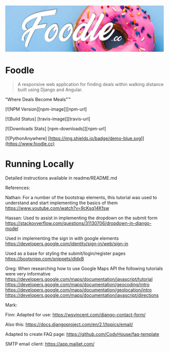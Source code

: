 ![](foodle/static/images/sliders/slide1.png)

# Foodle
> A responsive web application for finding deals within walking distance built using Django and Angular. 

"Where Deals Become Meals"™️



[![NPM Version][npm-image]][npm-url]

[![Build Status] [travis-image]][travis-url]

[![Downloads Stats] [npm-downloads]][npm-url]

[![PythonAnywhere] [https://img.shields.io/badge/demo-blue.svg]](https://www.foodle.cc)




# Running Locally

Detailed instructions available in readme/README.md







References:

Nathan: For a number of the bootstrap elements, this tutorial was used to understand and start implementing the basics of them https://www.youtube.com/watch?v=9cKsq14Kfsw

Hassan: Used to assist in implementing the dropdown on the submit form https://stackovverflow.com/questions/31130706/dropdown-in-django-model

Used in implementing the sign in with google elements https://developers.google.com/identity/sign-in/web/sign-in

Used as a base for styling the submit/login/register pages https://bootsnipp.com/snippets/dldxB

Greg: When researching how to use Google Maps API the following tutorials were very informative https://developers.google.com/maps/documentation/javascript/tutorial https://developers.google.com/maps/documentation/geocoding/intro https://developers.google.com/maps/documentation/geolocation/intro https://developers.google.com/maps/documentation/javascript/directions

Mark:

Finn: Adapted for use: https://wsvincent.com/django-contact-form/

Also this: https://docs.djangoproject.com/en/2.1/topics/email/

Adapted to create FAQ page: https://github.com/CodyHouse/faq-template

SMTP email client: https://app.mailjet.com/